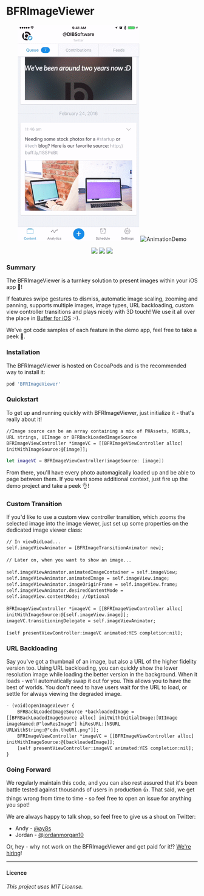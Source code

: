 # BFRImageViewer

<p align="center">
  <img src="/demo.gif?raw=true" alt="Demo" />
  <img sec="/transition.gif?raw=true" alt="AnimationDemo" />
</p>
<p align="center">
  <img src="https://img.shields.io/cocoapods/p/BFRImageViewer.svg" />
  <img src="https://img.shields.io/cocoapods/v/BFRImageViewer.svg" />
  <img src="https://img.shields.io/cocoapods/l/BFRImageViewer.svg" />
</p>

### Summary
The BFRImageViewer is a turnkey solution to present images within your iOS app 🎉! 

If features swipe gestures to dismiss, automatic image scaling, zooming and panning, supports multiple images, image types, URL backloading, custom view controller transitions and plays nicely with 3D touch! We use it all over the place in [Buffer for iOS](https://itunes.apple.com/us/app/buffer-for-twitter-pinterest/id490474324?mt=8) :-). 

We've got code samples of each feature in the demo app, feel free to take a peek 👀.

### Installation
The BFRImageViewer is hosted on CocoaPods and is the recommended way to install it:
```ruby
pod 'BFRImageViewer'
```


### Quickstart
To get up and running quickly with BFRImageViewer, just initialize it - that's really about it!
```objc
//Image source can be an array containing a mix of PHAssets, NSURLs, URL strings, UIImage or BFRBackLoadedImageSource
BFRImageViewController *imageVC = [[BFRImageViewController alloc] initWithImageSource:@[image]];
```
```swift
let imageVC = BFRImageViewController(imageSource: [image])
```
From there, you'll have every photo automagically loaded up and be able to page between them. If you want some additional context, just fire up the demo project and take a peek 👌!

### Custom Transition
If you'd like to use a custom view controller transition, which zooms the selected image into the image viewer, just set up some properties on the dedicated image viewer class:
```objc
// In viewDidLoad...
self.imageViewAnimator = [BFRImageTransitionAnimator new];

// Later on, when you want to show an image...

self.imageViewAnimator.animatedImageContainer = self.imageView;
self.imageViewAnimator.animatedImage = self.imageView.image;
self.imageViewAnimator.imageOriginFrame = self.imageView.frame;
self.imageViewAnimator.desiredContentMode = self.imageView.contentMode; //Optional

BFRImageViewController *imageVC = [[BFRImageViewController alloc] initWithImageSource:@[self.imageView.image]];
imageVC.transitioningDelegate = self.imageViewAnimator; 

[self presentViewController:imageVC animated:YES completion:nil];
```

### URL Backloading
Say you've got a thumbnail of an image, but also a URL of the higher fidelity version too. Using URL backloading, you can quickly show the lower resolution image while loading the better version in the background. When it loads - we'll automatically swap it out for you. This allows you to have the best of worlds. You don't need to have users wait for the URL to load, or settle for always viewing the degraded image.
```objc
- (void)openImageViewer {
    BFRBackLoadedImageSource *backloadedImage = [[BFRBackLoadedImageSource alloc] initWithInitialImage:[UIImage imageNamed:@"lowResImage"] hiResURL:[NSURL URLWithString:@"cdn.theURl.png"]];
    BFRImageViewController *imageVC = [[BFRImageViewController alloc] initWithImageSource:@[backloadedImage]];
    [self presentViewController:imageVC animated:YES completion:nil];
}
```

### Going Forward
We regularly maintain this code, and you can also rest assured that it's been battle tested against thousands of users in production 👍. That said, we get things wrong from time to time - so feel free to open an issue for anything you spot!

We are always happy to talk shop, so feel free to give us a shout on Twitter:

+ Andy - [@ay8s](http://www.twitter.com/ay8s)
+ Jordan - [@jordanmorgan10](http://www.twitter.com/jordanmorgan10)

Or, hey - why not work on the BFRImageViewer and get paid for it!? [We're hiring](http://www.buffer.com/journey)!

- - -
#### Licence
_This project uses MIT License._
